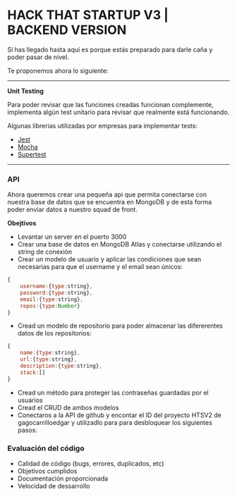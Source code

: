 # HACK THAT STARTUP V3 | BACKEND VERSION

Sí has llegado hasta aquí es porque estás preparado para darle caña y poder pasar de nivel.

Te proponemos ahora lo siguiente:

---

**Unit Testing**

Para poder revisar que las funciones creadas funcionan complemente, implementa algún test unitario para revisar que realmente está funcionando.

Algunas librerias utilizadas por empresas para implementar tests:

- [Jest](https://github.com/facebook/jest)
- [Mocha](https://github.com/mochajs/mocha)
- [Supertest]()

---

### API

Ahora queremos crear una pequeña api que permita conectarse con nuestra base de datos que se encuentra en MongoDB y de esta forma poder enviar datos a nuestro squad de front.

**Obejtivos**

- Levantar un server en el puerto 3000
- Crear una base de datos en MongoDB Atlas y conectarse utilizando el string de conexión
- Crear un modelo de usuario y aplicar las condiciones que sean necesarias para que el username y el email sean únicos:

```js
{
    username:{type:string},
    password:{type:string},
    email:{type:string},
    repos:{type:Number}
}
```

- Cread un modelo de repositorio para poder almacenar las difererentes datos de los repositorios:

```js
{
    name:{type:string},
    url:{type:string},
    description:{type:string},
    stack:[]
}
```

- Cread un método para proteger las contraseñas guardadas por el usuarios
- Cread el CRUD de ambos modelos
- Conectaros a la API de github y encontar el ID del proyecto HTSV2 de gagocarrilloedgar y utilizadlo para para desbloquear los siguientes pasos:

### Evaluación del código

- Calidad de código (bugs, errores, duplicados, etc)
- Objetivos cumplidos
- Documentación proporcionada
- Velocidad de dessarrollo

